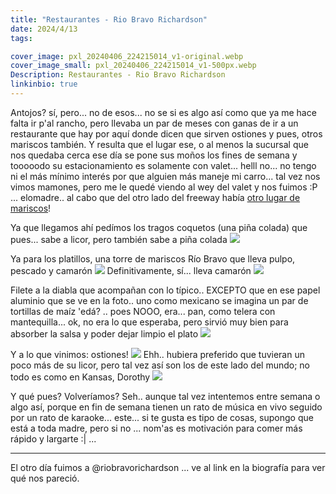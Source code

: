 ```yaml
---
title: "Restaurantes - Rio Bravo Richardson"
date: 2024/4/13
tags:

cover_image: pxl_20240406_224215014_v1-original.webp
cover_image_small: pxl_20240406_224215014_v1-500px.webp
Description: Restaurantes - Rio Bravo Richardson
linkinbio: true
---
```


Antojos? sí, pero... no de esos... no se si es algo así como que ya me hace falta ir p'al rancho, pero llevaba un par de meses con ganas de ir a un restaurante que hay por aquí donde dicen que sirven ostiones y pues, otros mariscos también. Y resulta que el lugar ese, o al menos la sucursal que nos quedaba cerca ese día se pone sus moños los fines de semana y tooooodo su estacionamiento es solamente con valet... helll no... no tengo ni el más mínimo interés por que alguien más maneje mi carro... tal vez nos vimos mamones, pero me le quedé viendo al wey del valet y nos fuimos :P ... elomadre.. al cabo que del otro lado del freeway había <a href="https://maps.app.goo.gl/kXT9yyqtYcM97z2W8">otro lugar de mariscos</a>!

Ya que llegamos ahí pedímos los tragos coquetos (una piña colada) que pues... sabe a licor, pero también sabe a piña colada
[![](pxl_20240406_223823351_v1)](pxl_20240406_223823351_v1-original.webp)

Ya para los platillos, una torre de mariscos Río Bravo que lleva pulpo, pescado y camarón
[![](pxl_20240406_224203144_v1)](pxl_20240406_224203144_v1-original.webp)
Definitivamente, sí... lleva camarón
[![](pxl_20240406_224215014_v1)](pxl_20240406_224215014_v1-original.webp)

Filete a la diabla que acompañan con lo típico.. EXCEPTO que en ese papel aluminio que se ve en la foto.. uno como mexicano se imagina un par de tortillas de maíz 'edá? .. poes NOOO, era... pan, como telera con mantequilla... ok, no era lo que esperaba, pero sirvió muy bien para absorber la salsa y poder dejar limpio el plato
[![](pxl_20240406_224338965_v1)](pxl_20240406_224338965_v1-original.webp)

Y a lo que vinimos: ostiones!
[![](pxl_20240406_224226159_v1)](pxl_20240406_224226159_v1-original.webp)
Ehh.. hubiera preferido que tuvieran un poco más de su licor, pero tal vez así son los de este lado del mundo; no todo es como en Kansas, Dorothy
[![](pxl_20240406_225208827_v1)](pxl_20240406_225208827_v1-original.webp)

Y qué pues? Volveríamos? Seh.. aunque tal vez intentemos entre semana o algo así, porque en fin de semana tienen un rato de música en vivo seguido por un rato de karaoke... este... si te gusta es tipo de cosas, supongo que está a toda madre, pero si no ... nom'as es motivación para comer más rápido y largarte :| ... 

---

El otro día fuimos a @riobravorichardson ... ve al link en la biografía para ver qué nos pareció.